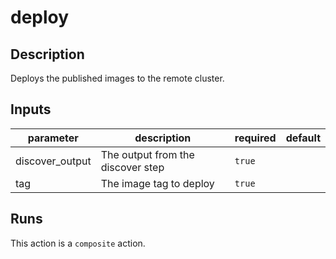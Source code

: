# deploy

## Description

Deploys the published images to the remote cluster.

## Inputs

| parameter       | description                       | required | default |
| --------------- | --------------------------------- | -------- | ------- |
| discover_output | The output from the discover step | `true`   |         |
| tag             | The image tag to deploy           | `true`   |         |

## Runs

This action is a `composite` action.
